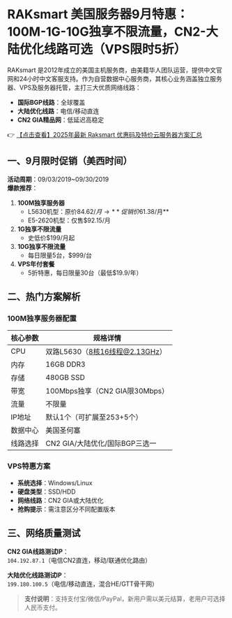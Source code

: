 # RAKsmart 美国服务器9月特惠：100M-1G-10G独享不限流量，CN2-大陆优化线路可选（VPS限时5折）

RAKsmart 是2012年成立的美国主机服务商，由美籍华人团队运营，提供中文官网和24小时中文客服支持。作为自营数据中心服务商，其核心业务涵盖独立服务器、VPS及服务器托管，主打三大优质网络线路：
- **国际BGP线路**：全球覆盖
- **大陆优化线路**：电信/移动直连
- **CN2 GIA精品网**：低延迟高稳定

👉 [【点击查看】2025年最新 Raksmart 优惠码及特价云服务器方案汇总](https://bit.ly/raksmart)

## 一、9月限时促销（美西时间）
**活动周期**：09/03/2019~09/30/2019  
**爆款推荐**：
1. **100M独享服务器**  
   - L5630机型：原价$84.62/月 → **促销价$61.38/月**  
   - E5-2620机型：仅售$92.15/月  
2. **1G独享不限流量**  
   - 史低价$199/月起  
3. **10G独享不限流量**  
   - 每日限量5台，$999/台  
4. **VPS年付套餐**  
   - 5折特惠，每日限量30台（最低$19.9/年）

## 二、热门方案解析
### 100M独享服务器配置
| 核心参数        | 规格详情                          |
|-----------------|----------------------------------|
| CPU             | 双路L5630（8核16线程@2.13GHz）  |
| 内存            | 16GB DDR3                        |
| 存储            | 480GB SSD                        |
| 带宽            | 100Mbps独享（CN2 GIA限30Mbps）   |
| 流量            | 不限量                           |
| IP地址          | 默认1个（可扩展至253+5个）       |
| 数据中心        | 美国圣何塞                       |
| 线路选择        | CN2 GIA/大陆优化/国际BGP三选一   |

### VPS特惠方案
- **系统选择**：Windows/Linux  
- **硬盘类型**：SSD/HDD  
- **网络线路**：CN2 GIA或大陆优化  
- **抢购提示**：需注意区分不同配置版本

## 三、网络质量测试
**CN2 GIA线路测试IP**：  
`104.192.87.1`（电信CN2直连，移动/联通优化路由）  

**大陆优化线路测试IP**：  
`199.180.100.5`（电信/移动直连，混合HE/GTT骨干网）  

> **支付说明**：支持支付宝/微信/PayPal，新用户需以美元结算，老用户可选择人民币支付。